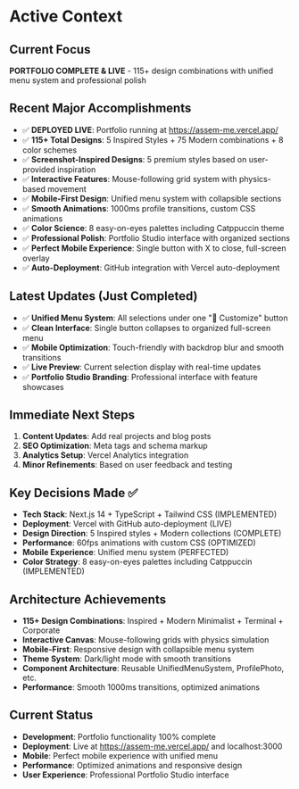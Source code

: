 # Active Context

## Current Focus
**PORTFOLIO COMPLETE & LIVE** - 115+ design combinations with unified menu system and professional polish

## Recent Major Accomplishments
- ✅ **DEPLOYED LIVE**: Portfolio running at https://assem-me.vercel.app/
- ✅ **115+ Total Designs**: 5 Inspired Styles + 75 Modern combinations + 8 color schemes
- ✅ **Screenshot-Inspired Designs**: 5 premium styles based on user-provided inspiration
- ✅ **Interactive Features**: Mouse-following grid system with physics-based movement
- ✅ **Mobile-First Design**: Unified menu system with collapsible sections
- ✅ **Smooth Animations**: 1000ms profile transitions, custom CSS animations
- ✅ **Color Science**: 8 easy-on-eyes palettes including Catppuccin theme
- ✅ **Professional Polish**: Portfolio Studio interface with organized sections
- ✅ **Perfect Mobile Experience**: Single button with X to close, full-screen overlay
- ✅ **Auto-Deployment**: GitHub integration with Vercel auto-deployment

## Latest Updates (Just Completed)
- ✅ **Unified Menu System**: All selections under one "🎨 Customize" button
- ✅ **Clean Interface**: Single button collapses to organized full-screen menu
- ✅ **Mobile Optimization**: Touch-friendly with backdrop blur and smooth transitions
- ✅ **Live Preview**: Current selection display with real-time updates
- ✅ **Portfolio Studio Branding**: Professional interface with feature showcases

## Immediate Next Steps
1. **Content Updates**: Add real projects and blog posts
2. **SEO Optimization**: Meta tags and schema markup
3. **Analytics Setup**: Vercel Analytics integration
4. **Minor Refinements**: Based on user feedback and testing

## Key Decisions Made ✅
- **Tech Stack**: Next.js 14 + TypeScript + Tailwind CSS (IMPLEMENTED)
- **Deployment**: Vercel with GitHub auto-deployment (LIVE)
- **Design Direction**: 5 Inspired styles + Modern collections (COMPLETE)
- **Performance**: 60fps animations with custom CSS (OPTIMIZED)
- **Mobile Experience**: Unified menu system (PERFECTED)
- **Color Strategy**: 8 easy-on-eyes palettes including Catppuccin (IMPLEMENTED)

## Architecture Achievements
- **115+ Design Combinations**: Inspired + Modern Minimalist + Terminal + Corporate
- **Interactive Canvas**: Mouse-following grids with physics simulation
- **Mobile-First**: Responsive design with collapsible menu system
- **Theme System**: Dark/light mode with smooth transitions
- **Component Architecture**: Reusable UnifiedMenuSystem, ProfilePhoto, etc.
- **Performance**: Smooth 1000ms transitions, optimized animations

## Current Status
- **Development**: Portfolio functionality 100% complete
- **Deployment**: Live at https://assem-me.vercel.app/ and localhost:3000
- **Mobile**: Perfect mobile experience with unified menu
- **Performance**: Optimized animations and responsive design
- **User Experience**: Professional Portfolio Studio interface